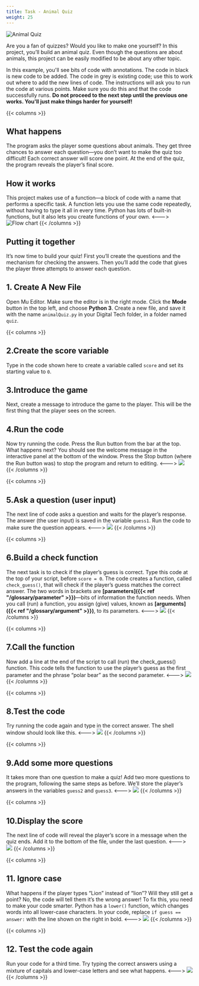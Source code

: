 ```yaml
---
title: Task - Animal Quiz
weight: 25
---
```

![Animal Quiz](https://1.bp.blogspot.com/-DQMVWo9T7lU/XnYaibyvymI/AAAAAAAAADM/aeUahrwfJcUKx9VtYbOJRh2dIM1UZORwACLcBGAsYHQ/s640/external-content.duckduckgo.com2.jpeg)

Are you a fan of quizzes? Would you like to make one yourself? In this project, you’ll build an animal quiz. Even though the questions are about animals, this project can be easily modified to be about any other topic.

In this example, you'll see bits of code with annotations. The code in black is new code to be added. The code in grey is existing code; use this to work out where to add the new lines of code. The instructions will ask you to run the code at various points. Make sure you do this and that the code successfully runs. **Do not proceed to the next step until the previous one works. You'll just make things harder for yourself!**

{{< columns >}}
## What happens 
The program asks the player some questions about animals. They get three chances to answer each question—you don’t want to make the quiz too difficult! Each correct answer will score one point. At the end of the quiz, the program reveals the player’s final score.

## How it works 
This project makes use of a function—a block of code with a name that performs a specific task. A function lets you use the same code repeatedly, without having to type it all in every time. Python has lots of built-in functions, but it also lets you create functions of your own.
<--->
![Flow chart](https://1.bp.blogspot.com/-VvT1l1fqhZo/XnYd1e_0BAI/AAAAAAAAADY/4_8NYpLRsQMObSDNPVYqHnLv0rbmCm0FACLcBGAsYHQ/s1600/21.03.2020_19.19.49_REC.png)
{{< /columns >}}
 
## Putting it together
It’s now time to build your quiz! First you’ll create the questions and the mechanism for checking the answers. Then you’ll add the code that gives the player three attempts to answer each question.

## 1. Create A New File
Open Mu Editor. Make sure the editor is in the right mode. Click the **Mode** button in the top left, and choose **Python 3**. Create a new file, and save it with the name `animalQuiz.py` in your Digital Tech folder, in a folder named `quiz`.
 
{{< columns >}}
## 2.Create the score variable 
Type in the code shown here to create a variable called `score` and set its starting value to `0`.

## 3.Introduce the game
Next, create a message to introduce the game to the player. This will be the first thing that the player sees on the screen.

## 4.Run the code
Now try running the code. Press the Run button from the bar at the top. What happens next? You should see the welcome message in the interactive panel at the bottom of the window. Press the Stop button (where the Run button was) to stop the program and return to editing.
<--->
![](https://1.bp.blogspot.com/-u0FGizCrSSI/XnYeG8ukw6I/AAAAAAAAAEQ/ra16kYrkwT8B93nlCxcnVXI7s6VE8A2xACEwYBhgL/s400/21.03.2020_19.20.49_REC.png)
{{< /columns >}}

{{< columns >}}
## 5.Ask a question (user input) 
The next line of code asks a question and waits for the player’s response. The answer (the user input) is saved in the variable `guess1`. Run the code to make sure the question appears.
<--->
![](https://1.bp.blogspot.com/-gHvjUmQIGug/XnYeLoGjFwI/AAAAAAAAAEk/PQpGl2uVEc4whtMXIR8OQi_3ZI6Ui8CtACEwYBhgL/s400/21.03.2020_19.21.38_REC.png)
{{< /columns >}}

{{< columns >}}
## 6.Build a check function 
The next task is to check if the player’s guess is correct. Type this code at the top of your script, before `score = 0`. The code creates a function, called `check_guess()`, that will check if the player’s guess matches the correct answer. The two words in brackets are **[parameters]({{< ref "/glossary/parameter" >}})**—bits of information the function needs. When you call (run) a function, you assign (give) values, known as **[arguments]({{< ref "/glossary/argument" >}})**, to its parameters.
<--->
![](https://1.bp.blogspot.com/-kxNri3ZHAt4/XnYeLthCLNI/AAAAAAAAAEc/v6fuEfU59rkIqyBN-WX41hjtzDxtLby6wCEwYBhgL/s400/21.03.2020_19.22.05_REC.png)
{{< /columns >}}

{{< columns >}}
## 7.Call the function 
Now add a line at the end of the script to call (run) the check_guess() function. This code tells the function to use the player’s guess as the first parameter and the phrase “polar bear” as the second parameter.
<--->
![](https://1.bp.blogspot.com/-vHQ5aqwFHKI/XnYeMiZsogI/AAAAAAAAAEg/p-VRgNhy7z8LEby-7yJZpBuU7qw003jAwCEwYBhgL/s400/21.03.2020_19.22.28_REC.png)
{{< /columns >}}

{{< columns >}}
## 8.Test the code 
Try running the code again and type in the correct answer. The shell window should look like this.
<--->
![](https://1.bp.blogspot.com/-UIxNAa5jeUs/XnhNC9Km5oI/AAAAAAAAAFA/REsnzvIKBEw3okdU8H83teUfG0t-llAzACLcBGAsYHQ/s400/21.03.2020_19.22.46_REC.png)
{{< /columns >}}

{{< columns >}}
## 9.Add some more questions
It takes more than one question to make a quiz! Add two more questions to the program, following the same steps as before. We’ll store the player’s answers in the variables `guess2` and `guess3`.
<--->
![](https://1.bp.blogspot.com/-9EFib5HhC0w/XnhNDaKI76I/AAAAAAAAAFE/OXqcDkv3GpALu-8wxyd2gPddnc0FRlofQCEwYBhgL/s400/21.03.2020_19.23.13_REC.png)
{{< /columns >}}

{{< columns >}}
## 10.Display the score
The next line of code will reveal the player’s score in a message when the quiz ends. Add it to the bottom of the file, under the last question.
<--->
![](https://1.bp.blogspot.com/-QSzIl8P8D1g/XnhNDXUR-dI/AAAAAAAAAFQ/7EVs0tIsp14dEffUaaOfuaihWoHcL7z3wCEwYBhgL/s400/21.03.2020_19.27.13_REC.png)
{{< /columns >}}

{{< columns >}}
## 11. Ignore case
What happens if the player types “Lion” instead of “lion”? Will they still get a point? No, the code will tell them it’s the wrong answer! To fix this, you need to make your code smarter. Python has a `lower()` function, which changes words into all lower-case characters. In your code, replace `if guess == answer:` with the line shown on the right in bold.
<--->
![](https://1.bp.blogspot.com/-Hw4yRDsg_bE/XnhNDiDhRPI/AAAAAAAAAFs/Nu-t1M83tG098CXw7uDYKUWS5p8QGQxGwCEwYBhgL/s400/21.03.2020_19.27.54_REC.png)
{{< /columns >}}

{{< columns >}}
## 12. Test the code again
Run your code for a third time. Try typing the correct answers using a mixture of capitals and lower-case letters and see what happens.
<--->
![](https://1.bp.blogspot.com/-bAMz9PNZq6o/XnhOmyszKfI/AAAAAAAAAF0/YmP6FTRjg8IeVz64W_ZYPFB4f1XsMKBzwCLcBGAsYHQ/s400/21.03.2020_19.18.13_REC.png)
{{< /columns >}}
